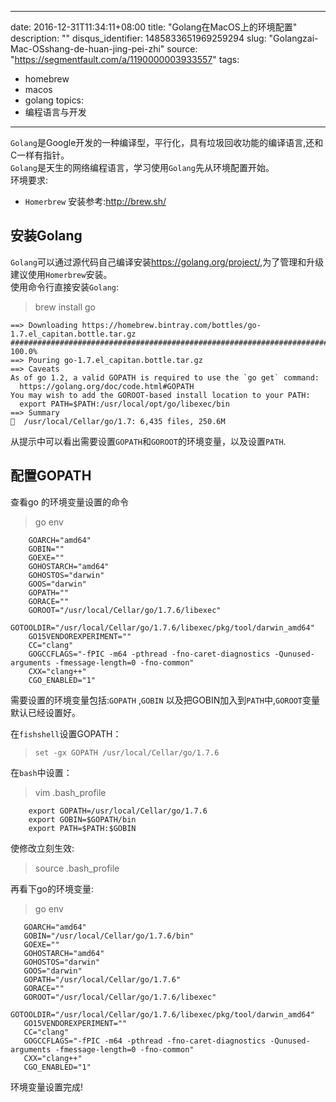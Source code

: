 
---
date: 2016-12-31T11:34:11+08:00
title: "Golang在MacOS上的环境配置"
description: ""
disqus_identifier: 1485833651969259294
slug: "Golangzai-Mac-OSshang-de-huan-jing-pei-zhi"
source: "https://segmentfault.com/a/1190000003933557"
tags: 
- homebrew 
- macos 
- golang 
topics:
- 编程语言与开发
---

`Golang`是Google开发的一种编译型，平行化，具有垃圾回收功能的编译语言,还和C一样有指针。\
`Golang`是天生的网络编程语言，学习使用`Golang`先从环境配置开始。\
环境要求:

-   `Homerbrew` 安装参考:<http://brew.sh/>

安装Golang
----------

`Golang`可以通过源代码自己编译安装<https://golang.org/project/>,为了管理和升级建议使用`Homerbrew`安装。\
使用命令行直接安装`Golang`:

> brew install go

    ==> Downloading https://homebrew.bintray.com/bottles/go-1.7.el_capitan.bottle.tar.gz
    ######################################################################## 100.0%
    ==> Pouring go-1.7.el_capitan.bottle.tar.gz
    ==> Caveats
    As of go 1.2, a valid GOPATH is required to use the `go get` command:
      https://golang.org/doc/code.html#GOPATH
    You may wish to add the GOROOT-based install location to your PATH:
      export PATH=$PATH:/usr/local/opt/go/libexec/bin
    ==> Summary
    🍺  /usr/local/Cellar/go/1.7: 6,435 files, 250.6M

从提示中可以看出需要设置`GOPATH`和`GOROOT`的环境变量，以及设置`PATH`.

配置GOPATH
----------

查看go 的环境变量设置的命令

> go env

        GOARCH="amd64"
        GOBIN=""
        GOEXE=""
        GOHOSTARCH="amd64"
        GOHOSTOS="darwin"
        GOOS="darwin"
        GOPATH=""
        GORACE=""
        GOROOT="/usr/local/Cellar/go/1.7.6/libexec"
        GOTOOLDIR="/usr/local/Cellar/go/1.7.6/libexec/pkg/tool/darwin_amd64"
        GO15VENDOREXPERIMENT=""
        CC="clang"
        GOGCCFLAGS="-fPIC -m64 -pthread -fno-caret-diagnostics -Qunused-arguments -fmessage-length=0 -fno-common"
        CXX="clang++"
        CGO_ENABLED="1"

需要设置的环境变量包括:`GOPATH` ,`GOBIN`
以及把GOBIN加入到`PATH`中,`GOROOT`变量默认已经设置好。

在`fishshell`设置GOPATH：

> `set -gx GOPATH /usr/local/Cellar/go/1.7.6`

在`bash`中设置：

> vim .bash\_profile

        export GOPATH=/usr/local/Cellar/go/1.7.6
        export GOBIN=$GOPATH/bin
        export PATH=$PATH:$GOBIN

使修改立刻生效:

> source .bash\_profile

再看下go的环境变量:

> go env

       GOARCH="amd64"
       GOBIN="/usr/local/Cellar/go/1.7.6/bin"
       GOEXE=""
       GOHOSTARCH="amd64"
       GOHOSTOS="darwin"
       GOOS="darwin"
       GOPATH="/usr/local/Cellar/go/1.7.6"
       GORACE=""
       GOROOT="/usr/local/Cellar/go/1.7.6/libexec"
       GOTOOLDIR="/usr/local/Cellar/go/1.7.6/libexec/pkg/tool/darwin_amd64"
       GO15VENDOREXPERIMENT=""
       CC="clang"
       GOGCCFLAGS="-fPIC -m64 -pthread -fno-caret-diagnostics -Qunused-arguments -fmessage-length=0 -fno-common"
       CXX="clang++"
       CGO_ENABLED="1"

环境变量设置完成!


